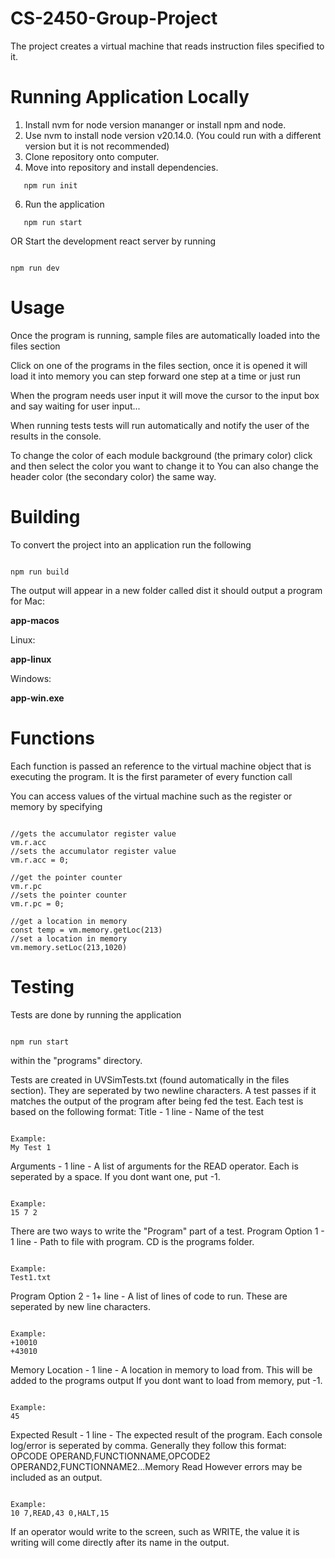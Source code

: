 # CS-2450-Group-Project

The project creates a virtual machine that reads instruction files specified to it.

# Running Application Locally

1. Install nvm for node version mananger or install npm and node.
2. Use nvm to install node version v20.14.0. (You could run with a different version but it is not recommended)
3. Clone repository onto computer.
4. Move into repository and install dependencies.
```
   npm run init
```

6. Run the application
```
   npm run start

```
OR Start the development react server by running

```

npm run dev

```

# Usage

Once the program is running, sample files are automatically loaded into the files section

Click on one of the programs in the files section, once it is opened it will load it into memory
you can step forward one step at a time or just run

When the program needs user input it will move the cursor to the input box and say waiting for user input...

When running tests tests will run automatically and notify the user of the results in the console.

To change the color of each module background (the primary color)
click and then select the color you want to change it to
You can also change the header color (the secondary color) the same
way.

# Building

To convert the project into an application run the following


```

npm run build

```

The output will appear in a new folder called dist it should output a program for Mac:

**app-macos**

Linux:

**app-linux**

Windows:

**app-win.exe**

# Functions

Each function is passed an reference to the virtual machine object that is executing the program.
It is the first parameter of every function call

You can access values of the virtual machine such as the register or memory by specifying

```

//gets the accumulator register value
vm.r.acc
//sets the accumulator register value
vm.r.acc = 0;

//get the pointer counter
vm.r.pc
//sets the pointer counter
vm.r.pc = 0;

//get a location in memory
const temp = vm.memory.getLoc(213)
//set a location in memory
vm.memory.setLoc(213,1020)

```

# Testing

Tests are done by running the application

```

npm run start

```

within the "programs" directory.

Tests are created in UVSimTests.txt (found automatically in the files section). They are seperated by two newline characters.
A test passes if it matches the output of the program after being fed the test.
Each test is based on the following format:
Title - 1 line - Name of the test

```

Example:
My Test 1

```

Arguments - 1 line - A list of arguments for the READ operator.
Each is seperated by a space. If you dont want one, put -1.

```

Example:
15 7 2

```

There are two ways to write the "Program" part of a test.
Program Option 1 - 1 line - Path to file with program. CD is the programs folder.

```

Example:
Test1.txt

```

Program Option 2 - 1+ line - A list of lines of code to run. These are seperated by new line characters.

```

Example:
+10010
+43010

```

Memory Location - 1 line - A location in memory to load from. This will be added to the programs output
If you dont want to load from memory, put -1.

```

Example:
45

```

Expected Result - 1 line - The expected result of the program. Each console log/error is seperated by comma.
Generally they follow this format:
OPCODE OPERAND,FUNCTIONNAME,OPCODE2 OPERAND2,FUNCTIONNAME2...Memory Read
However errors may be included as an output.

```

Example:
10 7,READ,43 0,HALT,15

```

If an operator would write to the screen, such as WRITE, the value it is
writing will come directly after its name in the output.
```
